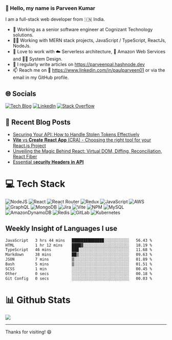### 👋 Hello, my name is Parveen Kumar

I am a full-stack web developer from 🇮🇳 India.

- 🔭 Working as a senior software engineer at Cognizant Technology solutions.
- 👨‍💻️ Working with MERN stack projects, JavaScript / TypeScript, ReactJs, NodeJs.
- 💭 Love to work with ☁️ Serverless architecture, 💭 Amazon Web Services and 👨‍💻 System Design.
- 🌱 I regularly write articles on https://parveenpal.hashnode.dev
- 📫 Reach me on 💼 https://www.linkedin.com/in/paulparveen01 or via the email in my GitHub profile.

## 🌐 Socials
[![Tech Blog](https://img.shields.io/badge/Tech%20Blog-8A2BE2)](https://parveenpal.hashnode.dev) [![LinkedIn](https://img.shields.io/badge/LinkedIn-%230077B5.svg?logo=linkedin&logoColor=white)](https://linkedin.com/in/paulparveen01) [![Stack Overflow](https://img.shields.io/badge/-Stackoverflow-FE7A16?logo=stack-overflow&logoColor=white)](https://stackoverflow.com/users/2794007) 

## 📕 Recent Blog Posts

<!-- BLOG-POST-LIST:START -->
- [Securing Your API: How to Handle Stolen Tokens Effectively](https://parveenpal.hashnode.dev/securing-your-api-how-to-handle-stolen-tokens-effectively)
- [𝐕𝐢𝐭𝐞 vs 𝐂𝐫𝐞𝐚𝐭𝐞 𝐑𝐞𝐚𝐜𝐭 𝐀𝐩𝐩 (CRA) - Choosing the right tool for your React.js Project](https://parveenpal.hashnode.dev/vs-cra-choosing-the-right-tool-for-your-reactjs-project)
- [Unveiling the Magic Behind React: Virtual DOM, Diffing, Reconciliation, React Fiber](https://parveenpal.hashnode.dev/unveiling-the-magic-behind-react-virtual-dom-diffing-reconciliation-react-fiber-incremental-rendering)
- [Essential s𝐞𝐜𝐮𝐫𝐢𝐭𝐲 𝐇𝐞𝐚𝐝𝐞𝐫𝐬 𝐢𝐧 𝐀𝐏𝐈](https://parveenpal.hashnode.dev/essential-s)
<!-- BLOG-POST-LIST:END -->

# 💻 Tech Stack
![NodeJS](https://img.shields.io/badge/node.js-6DA55F?style=for-the-badge&logo=node.js&logoColor=white) ![React](https://img.shields.io/badge/react-%2320232a.svg?style=for-the-badge&logo=react&logoColor=%2361DAFB) ![React Router](https://img.shields.io/badge/React_Router-CA4245?style=for-the-badge&logo=react-router&logoColor=white) ![Redux](https://img.shields.io/badge/redux-%23593d88.svg?style=for-the-badge&logo=redux&logoColor=white) ![JavaScript](https://img.shields.io/badge/javascript-%23323330.svg?style=for-the-badge&logo=javascript&logoColor=%23F7DF1E) ![AWS](https://img.shields.io/badge/AWS-%23FF9900.svg?style=for-the-badge&logo=amazon-aws&logoColor=white) ![GraphQL](https://img.shields.io/badge/-GraphQL-E10098?style=for-the-badge&logo=graphql&logoColor=white) ![MongoDB](https://img.shields.io/badge/MongoDB-%234ea94b.svg?style=for-the-badge&logo=mongodb&logoColor=white) ![Jira](https://img.shields.io/badge/jira-%230A0FFF.svg?style=for-the-badge&logo=jira&logoColor=white) ![Vite](https://img.shields.io/badge/vite-%23646CFF.svg?style=for-the-badge&logo=vite&logoColor=white) ![NPM](https://img.shields.io/badge/NPM-%23CB3837.svg?style=for-the-badge&logo=npm&logoColor=white) ![MySQL](https://img.shields.io/badge/mysql-4479A1.svg?style=for-the-badge&logo=mysql&logoColor=white) ![AmazonDynamoDB](https://img.shields.io/badge/Amazon%20DynamoDB-4053D6?style=for-the-badge&logo=Amazon%20DynamoDB&logoColor=white) ![Redis](https://img.shields.io/badge/redis-%23DD0031.svg?style=for-the-badge&logo=redis&logoColor=white) ![GitLab](https://img.shields.io/badge/gitlab-%23181717.svg?style=for-the-badge&logo=gitlab&logoColor=white) ![Kubernetes](https://img.shields.io/badge/kubernetes-%23326ce5.svg?style=for-the-badge&logo=kubernetes&logoColor=white)

## Weekly Insight of Languages I use

<!--START_SECTION:waka-->

```txt
JavaScript   3 hrs 44 mins   ██████████████░░░░░░░░░░░   56.43 %
HTML         1 hr 12 mins    ████▓░░░░░░░░░░░░░░░░░░░░   18.19 %
TypeScript   46 mins         ███░░░░░░░░░░░░░░░░░░░░░░   11.68 %
Markdown     38 mins         ██▒░░░░░░░░░░░░░░░░░░░░░░   09.63 %
JSON         7 mins          ▒░░░░░░░░░░░░░░░░░░░░░░░░   01.89 %
Bash         5 mins          ▒░░░░░░░░░░░░░░░░░░░░░░░░   01.51 %
SCSS         1 min           ░░░░░░░░░░░░░░░░░░░░░░░░░   00.45 %
Other        0 secs          ░░░░░░░░░░░░░░░░░░░░░░░░░   00.18 %
Git Config   0 secs          ░░░░░░░░░░░░░░░░░░░░░░░░░   00.03 %
```

<!--END_SECTION:waka-->

# 📊 Github Stats
![](https://github-readme-stats.vercel.app/api/top-langs/?username=paulparveen01&theme=dark&hide_border=false&include_all_commits=false&count_private=false&layout=compact)

---

Thanks for visiting! 😄



